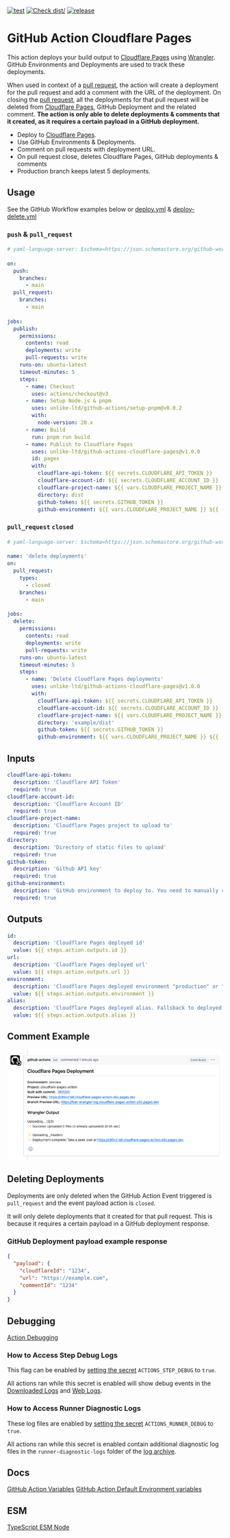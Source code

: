 [![test](https://github.com/unlike-ltd/github-actions-cloudflare-pages/actions/workflows/test.yml/badge.svg)](https://github.com/unlike-ltd/github-actions-cloudflare-pages/actions/workflows/test.yml) [![Check dist/](https://github.com/unlike-ltd/github-actions-cloudflare-pages/actions/workflows/check-dist.yml/badge.svg)](https://github.com/unlike-ltd/github-actions-cloudflare-pages/actions/workflows/check-dist.yml) [![release](https://github.com/unlike-ltd/github-actions-cloudflare-pages/actions/workflows/release.yml/badge.svg)](https://github.com/unlike-ltd/github-actions-cloudflare-pages/actions/workflows/release.yml)

# GitHub Action Cloudflare Pages

This action deploys your build output to [Cloudflare Pages] using [Wrangler]. GitHub Environments and Deployments are used to track these deployments.

When used in context of a [pull request], the action will create a deployment for the pull request and add a comment with the URL of the deployment. On closing the [pull request], all the deployments for that pull request will be deleted from [Cloudflare Pages], GitHub Deployment and the related comment. **The action is only able to delete deployments & comments that it created, as it requires a certain payload in a GitHub deployment.**

- Deploy to [Cloudflare Pages].
- Use GitHub Environments & Deployments.
- Comment on pull requests with deployment URL.
- On pull request close, deletes Cloudflare Pages, GitHub deployments & comments
- Production branch keeps latest 5 deployments.

## Usage

See the GitHub Workflow examples below or [deploy.yml](./.github/workflows/deploy.yml) & [deploy-delete.yml](./.github/workflows/deploy-delete.yml)

### `push` & `pull_request`

```yaml
# yaml-language-server: $schema=https://json.schemastore.org/github-workflow.json

on:
  push:
    branches:
      - main
  pull_request:
    branches:
      - main

jobs:
  publish:
    permissions:
      contents: read
      deployments: write
      pull-requests: write
    runs-on: ubuntu-latest
    timeout-minutes: 5
    steps:
      - name: Checkout
        uses: actions/checkout@v3
      - name: Setup Node.js & pnpm
        uses: unlike-ltd/github-actions/setup-pnpm@v0.0.2
        with:
          node-version: 20.x
      - name: Build
        run: pnpm run build
      - name: Publish to Cloudflare Pages
        uses: unlike-ltd/github-actions-cloudflare-pages@v1.0.0
        id: pages
        with:
          cloudflare-api-token: ${{ secrets.CLOUDFLARE_API_TOKEN }}
          cloudflare-account-id: ${{ secrets.CLOUDFLARE_ACCOUNT_ID }}
          cloudflare-project-name: ${{ vars.CLOUDFLARE_PROJECT_NAME }}
          directory: dist
          github-token: ${{ secrets.GITHUB_TOKEN }}
          github-environment: ${{ vars.CLOUDFLARE_PROJECT_NAME }} ${{ (github.ref == 'refs/heads/main' && '(Production)') || '(Preview)' }}
```

### `pull_request` `closed`

```yaml
# yaml-language-server: $schema=https://json.schemastore.org/github-workflow.json

name: 'delete deployments'
on:
  pull_request:
    types:
      - closed
    branches:
      - main

jobs:
  delete:
    permissions:
      contents: read
      deployments: write
      pull-requests: write
    runs-on: ubuntu-latest
    timeout-minutes: 5
    steps:
      - name: 'Delete Cloudflare Pages deployments'
        uses: unlike-ltd/github-actions-cloudflare-pages@v1.0.0
        with:
          cloudflare-api-token: ${{ secrets.CLOUDFLARE_API_TOKEN }}
          cloudflare-account-id: ${{ secrets.CLOUDFLARE_ACCOUNT_ID }}
          cloudflare-project-name: ${{ vars.CLOUDFLARE_PROJECT_NAME }}
          directory: 'example/dist'
          github-token: ${{ secrets.GITHUB_TOKEN }}
          github-environment: ${{ vars.CLOUDFLARE_PROJECT_NAME }} ${{ (github.ref == 'refs/heads/main' && '(Production)') || '(Preview)' }}
```

## Inputs

```yaml
cloudflare-api-token:
  description: 'Cloudflare API Token'
  required: true
cloudflare-account-id:
  description: 'Cloudflare Account ID'
  required: true
cloudflare-project-name:
  description: 'Cloudflare Pages project to upload to'
  required: true
directory:
  description: 'Directory of static files to upload'
  required: true
github-token:
  description: 'Github API key'
  required: true
github-environment:
  description: 'GitHub environment to deploy to. You need to manually create this for the github repo'
  required: true
```

## Outputs

```yaml
id:
  description: 'Cloudflare Pages deployed id'
  value: ${{ steps.action.outputs.id }}
url:
  description: 'Cloudflare Pages deployed url'
  value: ${{ steps.action.outputs.url }}
environment:
  description: 'Cloudflare Pages deployed environment "production" or "preview"'
  value: ${{ steps.action.outputs.environment }}
alias:
  description: 'Cloudflare Pages deployed alias. Fallsback to deployed url if deployed alias is null'
  value: ${{ steps.action.outputs.alias }}
```

## Comment Example

![pull request comment example](./docs/comment.png)

## Deleting Deployments

Deployments are only deleted when the GitHub Action Event triggered is `pull_request` and the event payload action is `closed`.

It will only delete deployments that it created for that pull request. This is because it requires a certain payload in a GitHub deployment response.

### GitHub Deployment payload example response

```json
{
  "payload": {
    "cloudflareId": "1234",
    "url": "https://example.com",
    "commentId": "1234"
  }
}
```

## Debugging

[Action Debugging](https://github.com/actions/toolkit/blob/main/docs/action-debugging.md#step-debug-logs)

### How to Access Step Debug Logs

This flag can be enabled by [setting the secret](https://help.github.com/en/actions/automating-your-workflow-with-github-actions/creating-and-using-encrypted-secrets#creating-encrypted-secrets) `ACTIONS_STEP_DEBUG` to `true`.

All actions ran while this secret is enabled will show debug events in the [Downloaded Logs](https://help.github.com/en/actions/automating-your-workflow-with-github-actions/managing-a-workflow-run#downloading-logs) and [Web Logs](https://help.github.com/en/actions/automating-your-workflow-with-github-actions/managing-a-workflow-run#viewing-logs-to-diagnose-failures).

### How to Access Runner Diagnostic Logs

These log files are enabled by [setting the secret](https://help.github.com/en/actions/automating-your-workflow-with-github-actions/creating-and-using-encrypted-secrets#creating-encrypted-secrets) `ACTIONS_RUNNER_DEBUG` to `true`.

All actions ran while this secret is enabled contain additional diagnostic log files in the `runner-diagnostic-logs` folder of the [log archive](https://help.github.com/en/actions/automating-your-workflow-with-github-actions/managing-a-workflow-run#downloading-logs).

## Docs

[GitHub Action Variables](https://docs.github.com/en/actions/learn-github-actions/variables)
[GitHub Action Default Environment variables](https://docs.github.com/en/actions/learn-github-actions/variables#default-environment-variables)

## ESM

[TypeScript ESM Node](https://www.typescriptlang.org/docs/handbook/esm-node.html)

[Cloudflare Pages]: https://pages.cloudflare.com/
[Wrangler]: https://developers.cloudflare.com/workers/wrangler/
[pull request]: https://docs.github.com/en/pull-requests
